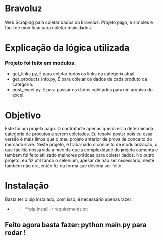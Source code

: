 # Bravoluz
Web Scraping para coletar dados do Bravoluz. Projeto pago, é simples e fácil de modificar para coletar mais dados.


# Explicação da lógica utilizada
### Projeto foi feito em modulos.
- get_links.py, É para coletar todos os links da categoria atual.
- get_products_info.py, É para coletar os dados de cada produto da categoria.
- post_excel.py, É para passar os dados coletados para um arquivo do excel.

# Objetivo

Este foi um projeto pago. O contratante apenas queria essa determinada categoria de produtos a serem coletados. Eu resolvi postar pois eu essa versão é mais limpa que o meu projeto anterior de prova de conceito do mercado-livre. Neste projeto, é trabalhado o conceito de modularização, o que facilita nossa vida a medida que a complexidade do projeto aumenta e também foi feito utilizado melhores práticas para coletar dados. No outro projeto, eu fiz utilizando o selenium, apesar de não ser necessário, neste também não era, então fiz da forma que deveria ser feito.



# Instalação

Basta ter o pip instalado, com isso, é necessário apenas fazer:
* > **pip install -r requirements.txt


## Feito agora basta fazer: python main.py para rodar !
